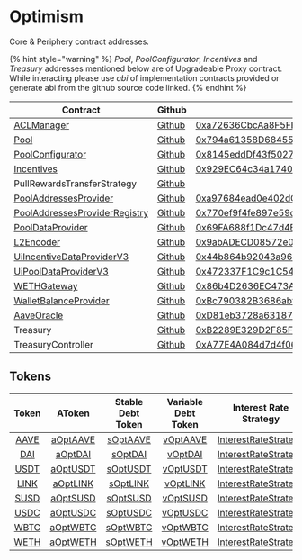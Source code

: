 # Optimism

Core & Periphery contract addresses.

{% hint style="warning" %}
_Pool_, _PoolConfigurator_, _Incentives_ and _Treasury_ addresses mentioned below are of Upgradeable Proxy contract. While interacting please use _abi_ of implementation contracts provided or generate abi from the github source code linked.
{% endhint %}

| Contract                                                                                                       | Github                                                                                                                                | Address                                                                                                                               | ABI                                                                                                                                       |
| -------------------------------------------------------------------------------------------------------------- | ------------------------------------------------------------------------------------------------------------------------------------- | ------------------------------------------------------------------------------------------------------------------------------------- | ----------------------------------------------------------------------------------------------------------------------------------------- |
| [ACLManager](https://docs.aave.com/developers/core-contracts/aclmanager)                                       | [Github](https://github.com/aave/aave-v3-core/blob/master/contracts/protocol/configuration/ACLManager.sol)                            | [0xa72636CbcAa8F5FF95B2cc47F3CDEe83F3294a0B](https://optimistic.etherscan.io/address/0xa72636CbcAa8F5FF95B2cc47F3CDEe83F3294a0B#code) | [ABI](http://api-optimistic.etherscan.io/api?module=contract&action=getabi&address=0xa72636CbcAa8F5FF95B2cc47F3CDEe83F3294a0B&format=raw) |
| [Pool](https://docs.aave.com/developers/getting-started/l2-optimization/l2pool)                                | [Github](https://github.com/aave/aave-v3-core/blob/master/contracts/protocol/pool/L2Pool.sol)                                         | [0x794a61358D6845594F94dc1DB02A252b5b4814aD](https://optimistic.etherscan.io/address/0x794a61358d6845594f94dc1db02a252b5b4814ad#code) | [ABI](http://api-optimistic.etherscan.io/api?module=contract&action=getabi&address=0x270d4c1b6f0bb172a9fd628e29530ca484190013&format=raw) |
| [PoolConfigurator](https://docs.aave.com/developers/core-contracts/poolconfigurator)                           | [Github](https://github.com/aave/aave-v3-core/blob/master/contracts/protocol/pool/PoolConfigurator.sol)                               | [0x8145eddDf43f50276641b55bd3AD95944510021E](https://optimistic.etherscan.io/address/0x8145eddDf43f50276641b55bd3AD95944510021E#code) | [ABI](http://api-optimistic.etherscan.io/api?module=contract&action=getabi&address=0xd6fa681e22306b0f4e605b979b7c9a1dfa865ade&format=raw) |
| [Incentives](https://docs.aave.com/developers/periphery-contracts/rewardscontroller)                           | [Github](https://github.com/aave/aave-v3-periphery/blob/master/contracts/rewards/RewardsController.sol)                               | [0x929EC64c34a17401F460460D4B9390518E5B473e](https://optimistic.etherscan.io/address/0x929EC64c34a17401F460460D4B9390518E5B473e#code) | [ABI](http://api-optimistic.etherscan.io/api?module=contract&action=getabi&address=0xaad324f7e4dd50c6b105820f8a877ee2dcbfa789&format=raw) |
| PullRewardsTransferStrategy                                                                                    | [Github](https://github.com/aave/aave-v3-periphery/blob/master/contracts/rewards/transfer-strategies/PullRewardsTransferStrategy.sol) |                                                                                                                                       |                                                                                                                                           |
| [PoolAddressesProvider](https://docs.aave.com/developers/core-contracts/pooladdressesprovider)                 | [Github](https://github.com/aave/aave-v3-core/blob/master/contracts/protocol/configuration/PoolAddressesProvider.sol)                 | [0xa97684ead0e402dC232d5A977953DF7ECBaB3CDb](https://optimistic.etherscan.io/address/0xa97684ead0e402dC232d5A977953DF7ECBaB3CDb#code) | [ABI](http://api-optimistic.etherscan.io/api?module=contract&action=getabi&address=0xa97684ead0e402dC232d5A977953DF7ECBaB3CDb&format=raw) |
| [PoolAddressesProviderRegistry](https://docs.aave.com/developers/core-contracts/pooladdressesproviderregistry) | [Github](https://github.com/aave/aave-v3-core/blob/master/contracts/protocol/configuration/PoolAddressesProviderRegistry.sol)         | [0x770ef9f4fe897e59daCc474EF11238303F9552b6](https://optimistic.etherscan.io/address/0x770ef9f4fe897e59daCc474EF11238303F9552b6#code) | [ABI](http://api-optimistic.etherscan.io/api?module=contract&action=getabi&address=0x770ef9f4fe897e59daCc474EF11238303F9552b6&format=raw) |
| [PoolDataProvider](https://docs.aave.com/developers/core-contracts/aaveprotocoldataprovider)                   | [Github](https://github.com/aave/aave-v3-core/blob/master/contracts/misc/AaveProtocolDataProvider.sol)                                | [0x69FA688f1Dc47d4B5d8029D5a35FB7a548310654](https://optimistic.etherscan.io/address/0x69FA688f1Dc47d4B5d8029D5a35FB7a548310654#code) | [ABI](http://api-optimistic.etherscan.io/api?module=contract&action=getabi&address=0x69FA688f1Dc47d4B5d8029D5a35FB7a548310654&format=raw) |
| [L2Encoder](https://docs.aave.com/developers/getting-started/l2-optimization/l2encoder)                        | [Github](https://github.com/aave/aave-v3-core/blob/master/contracts/misc/L2Encoder.sol)                                               | [0x9abADECD08572e0eA5aF4d47A9C7984a5AA503dC](https://optimistic.etherscan.io/address/0x9abADECD08572e0eA5aF4d47A9C7984a5AA503dC#code) | [ABI](http://api-optimistic.etherscan.io/api?module=contract&action=getabi&address=0x9abADECD08572e0eA5aF4d47A9C7984a5AA503dC&format=raw) |
| [UiIncentiveDataProviderV3](https://docs.aave.com/developers/periphery-contracts/uiincentivedataproviderv3)    | [Github](https://github.com/aave/aave-v3-periphery/blob/master/contracts/misc/UiIncentiveDataProviderV3.sol)                          | [0x44b864b92043a960313F3C94BD6DB4dA202814F6](https://optimistic.etherscan.io/address/0x44b864b92043a960313F3C94BD6DB4dA202814F6#code) | [ABI](http://api-optimistic.etherscan.io/api?module=contract&action=getabi&address=0x44b864b92043a960313F3C94BD6DB4dA202814F6&format=raw) |
| [UiPoolDataProviderV3](https://docs.aave.com/developers/periphery-contracts/uipooldataproviderv3)              | [Github](https://github.com/aave/aave-v3-periphery/blob/master/contracts/misc/UiPoolDataProviderV3.sol)                               | [0x472337F1C9c1C5497c23dD8060df8729f33b5543](https://optimistic.etherscan.io/address/0x472337F1C9c1C5497c23dD8060df8729f33b5543#code) | [ABI](http://api-optimistic.etherscan.io/api?module=contract&action=getabi&address=0x472337F1C9c1C5497c23dD8060df8729f33b5543&format=raw) |
| [WETHGateway](https://docs.aave.com/developers/periphery-contracts/wethgateway)                                | [Github](https://github.com/aave/aave-v3-periphery/blob/master/contracts/misc/WETHGateway.sol)                                        | [0x86b4D2636EC473AC4A5dD83Fc2BEDa98845249A7](https://optimistic.etherscan.io/address/0x86b4D2636EC473AC4A5dD83Fc2BEDa98845249A7#code) | [ABI](http://api-optimistic.etherscan.io/api?module=contract&action=getabi&address=0x86b4D2636EC473AC4A5dD83Fc2BEDa98845249A7&format=raw) |
| [WalletBalanceProvider](https://docs.aave.com/developers/periphery-contracts/walletbalanceprovider)            | [Github](https://github.com/aave/aave-v3-periphery/blob/master/contracts/misc/WalletBalanceProvider.sol)                              | [0xBc790382B3686abffE4be14A030A96aC6154023a](https://optimistic.etherscan.io/address/0xBc790382B3686abffE4be14A030A96aC6154023a#code) | [ABI](http://api-optimistic.etherscan.io/api?module=contract&action=getabi&address=0xBc790382B3686abffE4be14A030A96aC6154023a&format=raw) |
| [AaveOracle](https://docs.aave.com/developers/core-contracts/aaveoracle)                                       | [Github](https://github.com/aave/aave-v3-core/blob/master/contracts/misc/AaveOracle.sol)                                              | [0xD81eb3728a631871a7eBBaD631b5f424909f0c77](https://optimistic.etherscan.io/address/0xD81eb3728a631871a7eBBaD631b5f424909f0c77#code) | [ABI](http://api-optimistic.etherscan.io/api?module=contract&action=getabi&address=0xD81eb3728a631871a7eBBaD631b5f424909f0c77&format=raw) |
| Treasury                                                                                                       | [Github](https://github.com/aave/aave-v3-periphery/blob/master/contracts/treasury/Collector.sol)                                      | [0xB2289E329D2F85F1eD31Adbb30eA345278F21bcf](https://optimistic.etherscan.io/address/0xB2289E329D2F85F1eD31Adbb30eA345278F21bcf#code) | [ABI](http://api-optimistic.etherscan.io/api?module=contract&action=getabi&address=0xD81eb3728a631871a7eBBaD631b5f424909f0c77&format=raw) |
| TreasuryController                                                                                             | [Github](https://github.com/aave/aave-v3-periphery/blob/master/contracts/treasury/CollectorController.sol)                            | [0xA77E4A084d7d4f064E326C0F6c0aCefd47A5Cb21](https://optimistic.etherscan.io/address/0xA77E4A084d7d4f064E326C0F6c0aCefd47A5Cb21#code) | [ABI](http://api-optimistic.etherscan.io/api?module=contract&action=getabi&address=0xA77E4A084d7d4f064E326C0F6c0aCefd47A5Cb21&format=raw) |

## Tokens

|                                              Token                                              |                                                AToken                                               |                                          Stable Debt Token                                          |                                         Variable Debt Token                                         |                                              Interest Rate Strategy                                             |
| :---------------------------------------------------------------------------------------------: | :-------------------------------------------------------------------------------------------------: | :-------------------------------------------------------------------------------------------------: | :-------------------------------------------------------------------------------------------------: | :-------------------------------------------------------------------------------------------------------------: |
|    [AAVE](https://optimistic.etherscan.io/address/0x76fb31fb4af56892a25e32cfc43de717950c9278)   |    [aOptAAVE](https://optimistic.etherscan.io/address/0xf329e36C7bF6E5E86ce2150875a84Ce77f477375)   |    [sOptAAVE](https://optimistic.etherscan.io/address/0xfAeF6A702D15428E588d4C0614AEFb4348D83D48)   |    [vOptAAVE](https://optimistic.etherscan.io/address/0xE80761Ea617F66F96274eA5e8c37f03960ecC679)   | [InterestRateStrategy](https://optimistic.etherscan.io/address/0xee1bac9355eaafcd1b68d272d640d870bc9b4b5c#code) |
|    [DAI](https://optimistic.etherscan.io/address/0xda10009cbd5d07dd0cecc66161fc93d7c9000da1)    |    [aOptDAI](https://optimistic.etherscan.io/address/0x82E64f49Ed5EC1bC6e43DAD4FC8Af9bb3A2312EE)    |    [sOptDAI](https://optimistic.etherscan.io/address/0xd94112B5B62d53C9402e7A60289c6810dEF1dC9B)    |    [vOptDAI](https://optimistic.etherscan.io/address/0x8619d80FB0141ba7F184CbF22fd724116D9f7ffC)    | [InterestRateStrategy](https://optimistic.etherscan.io/address/0xA9F3C3caE095527061e6d270DBE163693e6fda9D#code) |
| [USDT](https://optimistic.etherscan.io/address/0x94b008aa00579c1307b0ef2c499ad98a8ce58e58#code) | [aOptUSDT](https://optimistic.etherscan.io/address/0x6ab707aca953edaefbc4fd23ba73294241490620#code) | [sOptUSDT](https://optimistic.etherscan.io/address/0x70effc565db6eef7b927610155602d31b670e802#code) | [vOptUSDT](https://optimistic.etherscan.io/address/0xfb00ac187a8eb5afae4eace434f493eb62672df7#code) | [InterestRateStrategy](https://optimistic.etherscan.io/address/0x41B66b4b6b4c9dab039d96528D1b88f7BAF8C5A4#code) |
|    [LINK](https://optimistic.etherscan.io/address/0x350a791Bfc2C21F9Ed5d10980Dad2e2638ffa7f6)   |    [aOptLINK](https://optimistic.etherscan.io/address/0x191c10Aa4AF7C30e871E70C95dB0E4eb77237530)   | [sOptLINK](https://optimistic.etherscan.io/address/0x89D976629b7055ff1ca02b927BA3e020F22A44e4#code) |    [vOptLINK](https://optimistic.etherscan.io/address/0x953A573793604aF8d41F306FEb8274190dB4aE0e)   | [InterestRateStrategy](https://optimistic.etherscan.io/address/0xee1bac9355eaafcd1b68d272d640d870bc9b4b5c#code) |
|    [SUSD](https://optimistic.etherscan.io/address/0x8c6f28f2f1a3c87f0f938b96d27520d9751ec8d9)   |    [aOptSUSD](https://optimistic.etherscan.io/address/0x6d80113e533a2C0fe82EaBD35f1875DcEA89Ea97)   | [sOptSUSD](https://optimistic.etherscan.io/address/0xF15F26710c827DDe8ACBA678682F3Ce24f2Fb56E#code) |    [vOptSUSD](https://optimistic.etherscan.io/address/0x4a1c3aD6Ed28a636ee1751C69071f6be75DEb8B8)   | [InterestRateStrategy](https://optimistic.etherscan.io/address/0x41B66b4b6b4c9dab039d96528D1b88f7BAF8C5A4#code) |
|    [USDC](https://optimistic.etherscan.io/address/0x7f5c764cbc14f9669b88837ca1490cca17c31607)   |    [aOptUSDC](https://optimistic.etherscan.io/address/0x625E7708f30cA75bfd92586e17077590C60eb4cD)   | [sOptUSDC](https://optimistic.etherscan.io/address/0x307ffe186F84a3bc2613D1eA417A5737D69A7007#code) |    [vOptUSDC](https://optimistic.etherscan.io/address/0xFCCf3cAbbe80101232d343252614b6A3eE81C989)   | [InterestRateStrategy](https://optimistic.etherscan.io/address/0x41B66b4b6b4c9dab039d96528D1b88f7BAF8C5A4#code) |
|    [WBTC](https://optimistic.etherscan.io/address/0x68f180fcce6836688e9084f035309e29bf0a2095)   |    [aOptWBTC](https://optimistic.etherscan.io/address/0x078f358208685046a11C85e8ad32895DED33A249)   | [sOptWBTC](https://optimistic.etherscan.io/address/0x633b207Dd676331c413D4C013a6294B0FE47cD0e#code) |    [vOptWBTC](https://optimistic.etherscan.io/address/0x92b42c66840C7AD907b4BF74879FF3eF7c529473)   | [InterestRateStrategy](https://optimistic.etherscan.io/address/0xee1bac9355eaafcd1b68d272d640d870bc9b4b5c#code) |
|    [WETH](https://optimistic.etherscan.io/address/0x4200000000000000000000000000000000000006)   |    [aOptWETH](https://optimistic.etherscan.io/address/0xe50fA9b3c56FfB159cB0FCA61F5c9D750e8128c8)   | [sOptWETH](https://optimistic.etherscan.io/address/0xD8Ad37849950903571df17049516a5CD4cbE55F6#code) |    [vOptWETH](https://optimistic.etherscan.io/address/0x0c84331e39d6658Cd6e6b9ba04736cC4c4734351)   | [InterestRateStrategy](https://optimistic.etherscan.io/address/0xee1bac9355eaafcd1b68d272d640d870bc9b4b5c#code) |
